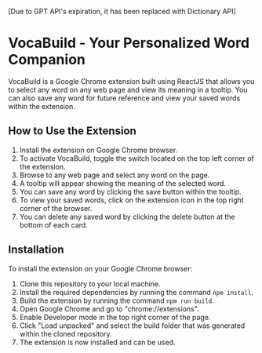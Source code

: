 [Due to GPT API's expiration, it has been replaced with Dictionary API]

# VocaBuild - Your Personalized Word Companion

VocaBuild is a Google Chrome extension built using ReactJS that allows you to select any word on any web page and view its meaning in a tooltip. You can also save any word for future reference and view your saved words within the extension.

## How to Use the Extension

1. Install the extension on Google Chrome browser.
2. To activate VocaBuild, toggle the switch located on the top left corner of the extension.
3. Browse to any web page and select any word on the page.
4. A tooltip will appear showing the meaning of the selected word.
5. You can save any word by clicking the save button within the tooltip.
6. To view your saved words, click on the extension icon in the top right corner of the browser.
7. You can delete any saved word by clicking the delete button at the bottom of each card.

## Installation

To install the extension on your Google Chrome browser:

1. Clone this repository to your local machine.
2. Install the required dependencies by running the command `npm install`.
3. Build the extension by running the command `npm run build`.
4. Open Google Chrome and go to "chrome://extensions".
5. Enable Developer mode in the top right corner of the page.
6. Click "Load unpacked" and select the build folder that was generated within the cloned repository.
7. The extension is now installed and can be used.

